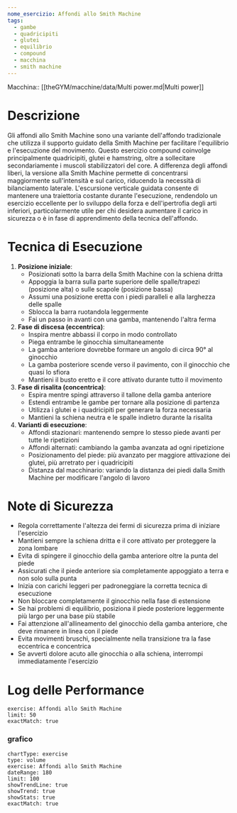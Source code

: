 ```yaml
---
nome_esercizio: Affondi allo Smith Machine
tags:
  - gambe
  - quadricipiti
  - glutei
  - equilibrio
  - compound
  - macchina
  - smith machine
---
```


Macchina:: [[theGYM/macchine/data/Multi power.md|Multi power]]

# Descrizione

Gli affondi allo Smith Machine sono una variante dell'affondo tradizionale che utilizza il supporto guidato della Smith Machine per facilitare l'equilibrio e l'esecuzione del movimento. Questo esercizio compound coinvolge principalmente quadricipiti, glutei e hamstring, oltre a sollecitare secondariamente i muscoli stabilizzatori del core. A differenza degli affondi liberi, la versione alla Smith Machine permette di concentrarsi maggiormente sull'intensità e sul carico, riducendo la necessità di bilanciamento laterale. L'escursione verticale guidata consente di mantenere una traiettoria costante durante l'esecuzione, rendendolo un esercizio eccellente per lo sviluppo della forza e dell'ipertrofia degli arti inferiori, particolarmente utile per chi desidera aumentare il carico in sicurezza o è in fase di apprendimento della tecnica dell'affondo.

# Tecnica di Esecuzione

1. **Posizione iniziale**:
   - Posizionati sotto la barra della Smith Machine con la schiena dritta
   - Appoggia la barra sulla parte superiore delle spalle/trapezi (posizione alta) o sulle scapole (posizione bassa)
   - Assumi una posizione eretta con i piedi paralleli e alla larghezza delle spalle
   - Sblocca la barra ruotandola leggermente
   - Fai un passo in avanti con una gamba, mantenendo l'altra ferma
2. **Fase di discesa (eccentrica)**:
   - Inspira mentre abbassi il corpo in modo controllato
   - Piega entrambe le ginocchia simultaneamente
   - La gamba anteriore dovrebbe formare un angolo di circa 90° al ginocchio
   - La gamba posteriore scende verso il pavimento, con il ginocchio che quasi lo sfiora
   - Mantieni il busto eretto e il core attivato durante tutto il movimento
3. **Fase di risalita (concentrica)**:
   - Espira mentre spingi attraverso il tallone della gamba anteriore
   - Estendi entrambe le gambe per tornare alla posizione di partenza
   - Utilizza i glutei e i quadricipiti per generare la forza necessaria
   - Mantieni la schiena neutra e le spalle indietro durante la risalita
4. **Varianti di esecuzione**:
   - Affondi stazionari: mantenendo sempre lo stesso piede avanti per tutte le ripetizioni
   - Affondi alternati: cambiando la gamba avanzata ad ogni ripetizione
   - Posizionamento del piede: più avanzato per maggiore attivazione dei glutei, più arretrato per i quadricipiti
   - Distanza dal macchinario: variando la distanza dei piedi dalla Smith Machine per modificare l'angolo di lavoro

# Note di Sicurezza

- Regola correttamente l'altezza dei fermi di sicurezza prima di iniziare l'esercizio
- Mantieni sempre la schiena dritta e il core attivato per proteggere la zona lombare
- Evita di spingere il ginocchio della gamba anteriore oltre la punta del piede
- Assicurati che il piede anteriore sia completamente appoggiato a terra e non solo sulla punta
- Inizia con carichi leggeri per padroneggiare la corretta tecnica di esecuzione
- Non bloccare completamente il ginocchio nella fase di estensione
- Se hai problemi di equilibrio, posiziona il piede posteriore leggermente più largo per una base più stabile
- Fai attenzione all'allineamento del ginocchio della gamba anteriore, che deve rimanere in linea con il piede
- Evita movimenti bruschi, specialmente nella transizione tra la fase eccentrica e concentrica
- Se avverti dolore acuto alle ginocchia o alla schiena, interrompi immediatamente l'esercizio

# Log delle Performance

```workout-log
exercise: Affondi allo Smith Machine
limit: 50
exactMatch: true
```

### grafico

```workout-chart
chartType: exercise
type: volume
exercise: Affondi allo Smith Machine
dateRange: 180
limit: 100
showTrendLine: true
showTrend: true
showStats: true
exactMatch: true
```
